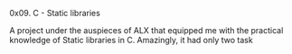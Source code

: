 0x09. C - Static libraries

A project under the auspieces of ALX that equipped me with the practical
knowledge of Static libraries in C.
Amazingly, it had only two task
